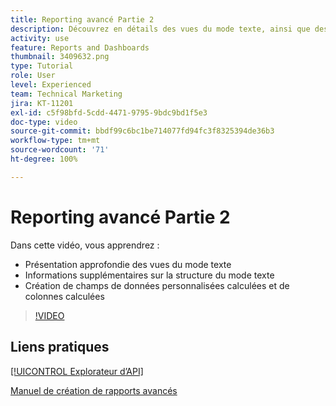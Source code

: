 ```yaml
---
title: Reporting avancé Partie 2
description: Découvrez en détails des vues du mode texte, ainsi que des informations supplémentaires sur la structure du mode texte, les données personnalisées calculées et les colonnes calculées.
activity: use
feature: Reports and Dashboards
thumbnail: 3409632.png
type: Tutorial
role: User
level: Experienced
team: Technical Marketing
jira: KT-11201
exl-id: c5f98bfd-5cdd-4471-9795-9bdc9bd1f5e3
doc-type: video
source-git-commit: bbdf99c6bc1be714077fd94fc3f8325394de36b3
workflow-type: tm+mt
source-wordcount: '71'
ht-degree: 100%

---
```


# Reporting avancé Partie 2

Dans cette vidéo, vous apprendrez :

* Présentation approfondie des vues du mode texte
* Informations supplémentaires sur la structure du mode texte
* Création de champs de données personnalisées calculées et de colonnes calculées

>[!VIDEO](https://video.tv.adobe.com/v/3409634/?quality=12&learn=on&enablevpops=1)

## Liens pratiques

[[!UICONTROL Explorateur d’API]](https://developer.adobe.com/workfront/api-explorer/)

[Manuel de création de rapports avancés](/help/assets/advanced-reporting-manual.pdf)
